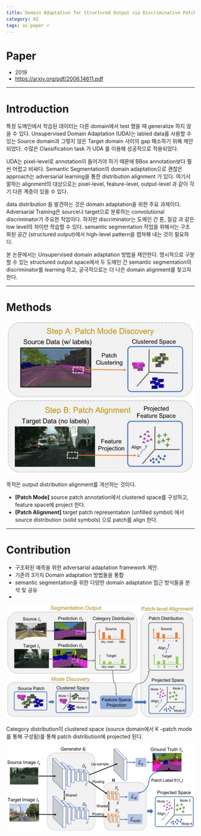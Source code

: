 ```yaml
---
title: Domain Adaptation for Structured Output via Discriminative Patch Representations
category: AI
tags: ai paper 🔥
---
```


<!--more-->

# Paper

- 2019
- https://arxiv.org/pdf/2006.14611.pdf

---

# Introduction

특정 도메인에서 학습된 데이터는 다른 domain에서 test 했을 때 generalize 하지 않을 수 있다. Unsupervised Domain Adaptation (UDA)는 labled data를 사용할 수 있는 Source domain과 그렇지 않은 Target domain 사이의 gap 해소하기 위해 제안되었다. 수많은 Classification task 가 UDA 를 이용해 성공적으로 적용되었다. 

UDA는 pixel-level로 annotation이 들어가야 하기 때문에 BBox annotation보다 훨씬 어렵고 비싸다. Semantic Segmentation의 domain adaptation으로 괜찮은 approach는 adversarial learning을 통한 distribution alignment 가 있다. 여기서 말하는 alignment의 대상으로는 pixel-level, feature-level, output-level 과 같이 각기 다른 계층이 있을 수 있다.

data distribution 을 발견하는 것은 domain adaptation을 위한 주요 과제이다. Adversarial Training은 source나 target으로 분류하는 convolutional discriminator가 주요한 작업이다. 하지만 discriminator는 도메인 간 톤, 질감 과 같은 low level의 차이만 학습할 수 있다. semantic segmentation 작업을 위해서는 구조화된 공간 (structured output)에서 high-level pattern을 캡쳐해 내는 것이 필요하다. 

본 논문에서는 Unsupervised domain adaptation 방법을 제안한다.  명시적으로 구분할 수 있는 structured output space에서 두 도메인 간 semantic segmentation의 discriminator를 learning 하고, 궁극적으로는 더 나은 domain alignment를 찾고자 한다.

---

# Methods

![](/assets/images/20-10-03-domain-adaptation-structured-output-2021-09-04-18-45-52.png)

목적은 output distribution alignment를 개선하는 것이다.

- **[Patch Mode]** source patch annotation에서 clustered space를 구성하고, feature space에 project 한다.
- **[Patch Alignment]** target patch representation (unfilled symbol) 에서 source distribution (solid symbols) 으로 patch를 align 한다.

---

# Contribution

- 구조화된 예측을 위한 adversarial adaptation framework 제안. 
- 기존의 3가지 Domain adaptation 방법들을 통합
- semantic segmentation을 위한 다양한 domain adaptation 접근 방식들을 분석 및 공유
- 
![](/assets/images/20-10-03-domain-adaptation-structured-output-2021-09-04-18-46-27.png)

Category distribution이 clustered space (source domain에서 K -patch mode를 통해 구성됨)를 통해  patch distribution에 projected 된다.

![](/assets/images/20-10-03-domain-adaptation-structured-output-2021-09-04-18-46-32.png)
